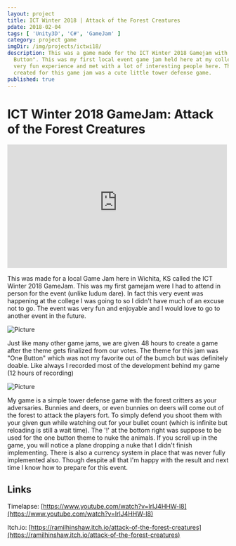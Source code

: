 ```yaml
---
layout: project
title: ICT Winter 2018 | Attack of the Forest Creatures
pdate: 2018-02-04
tags: [ 'Unity3D', 'C#', 'GameJam' ]
category: project game
imgDir: /img/projects/ictwi18/
description: This was a game made for the ICT Winter 2018 Gamejam with the theme "One
  Button". This was my first local event game jam held here at my college. Was a
  very fun experience and met with a lot of interesting people here. The game I
  created for this game jam was a cute little tower defense game.
published: true
---
```



ICT Winter 2018 GameJam: Attack of the Forest Creatures
================

<iframe width="500" height="281.25" src="https://www.youtube-nocookie.com/embed/lrlJ4HHW-l8?rel=0&amp;showinfo=0" frameborder="0" allowfullscreen></iframe>


<div class="content-spacing"></div>

This was made for a local Game Jam here in Wichita, KS called the ICT Winter 2018 GameJam. This was my first gamejam were I had to attend in person for the event (unlike ludum dare). In fact this very event was happening at the college I was going to so I didn't have much of an excuse not to go. The event was very fun and enjoyable and I would love to go to another event in the future.


<div class="content-spacing"></div>

![Picture](/img/projects/ictwi18/1.png)

Just like many other game jams, we are given 48 hours to create a game after the theme gets finalized from our votes. The theme for this jam was "One Button" which was not my favorite out of the bumch but was definitely doable. Like always I recorded most of the development behind my game (12 hours of recording)


![Picture](/img/projects/ictwi18/2.png)

My game is a simple tower defense game with the forest critters as your adversaries. Bunnies and deers, or even bunnies on deers will come out of the forest to attack the players fort. To simply defend you shoot them with your given gun while watching out for your bullet count (which is infinite but reloading is still a wait time). The '!' at the bottom right was suppose to be used for the one button theme to nuke the animals. If you scroll up in the game, you will notice a plane dropping a nuke that I didn't finish implementing. There is also a currency system in place that was never fully implemented also. Though despite all that I'm happy with the result and next time I know how to prepare for this event.

<div class="content-spacing"></div>



Links
-----

Timelapse: [https://www.youtube.com/watch?v=lrlJ4HHW-l8](https://www.youtube.com/watch?v=lrlJ4HHW-l8)

Itch.io: [https://ramilhinshaw.itch.io/attack-of-the-forest-creatures](https://ramilhinshaw.itch.io/attack-of-the-forest-creatures)
